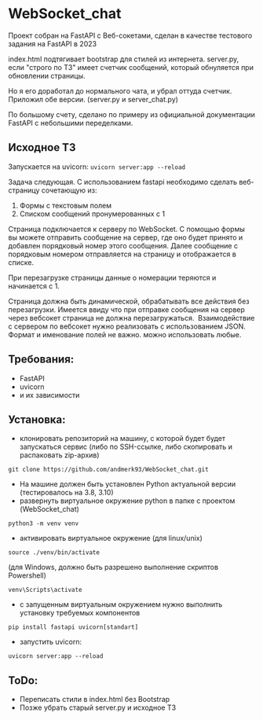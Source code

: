 # WebSocket_chat

Проект собран на FastAPI с Веб-сокетами, cделан в качестве тестового задания на FastAPI в 2023

index.html подтягивает bootstrap для стилей из интернета. 
server.py, если "строго по ТЗ" имеет счетчик сообщений, который обнуляется при обновлении страницы. 

Но я его доработал до нормального чата, и убрал оттуда счетчик. Приложил обе версии. (server.py и server_chat.py)

По большому счету, сделано по примеру из официальной документации FastAPI с небольшими переделками. 

## Исходное ТЗ

Запускается на uvicorn:
`uvicorn server:app --reload`

Задача следующая. С использованием fastapi необходимо сделать веб-страницу сочетающую из:
1. Формы с текстовым полем
2. Списком сообщений пронумерованных с 1

Страница подключается к серверу по WebSocket.
С помощью формы вы можете отправить сообщение на сервер, где оно будет принято и добавлен порядковый номер этого сообщения.
Далее сообщение с порядковым номером отправляется на страницу и отображается в списке.

При перезагрузке страницы данные о номерации теряются и начинается с 1.

Страница должна быть динамической, обрабатывать все действия без перезагрузки. Имеется ввиду что при отправке сообщения на сервер через вебсокет страница не должна перезагружаться.  
Взаимодействие с сервером по вебсокет нужно реализовать с использованием JSON. Формат и именование полей не важно. можно использовать любые.

## Требования:
 - FastAPI
 - uvicorn
 - и их зависимости
 
 ## Установка:
 - клонировать репозиторий на машину, с которой будет будет запускаться сервис (либо по SSH-ссылке, либо скопировать и распаковать zip-архив)
```
git clone https://github.com/andmerk93/WebSocket_chat.git
```

- На машине должен быть установлен Python актуальной версии (тестировалось на 3.8, 3.10)
- развернуть виртуальное окружение python в папке с проектом (WebSocket_chat)
```
python3 -m venv venv
```
- активировать виртуальное окружение
(для linux/unix)
 ```
 source ./venv/bin/activate 
 ``` 
(для Windows, должно быть разрешено выполнение скриптов Powershell)
 ```
 venv\Scripts\activate
 ``` 

- с запущенным виртуальным окружением нужно выполнить установку требуемых компонентов
```
pip install fastapi uvicorn[standart]
```
- запустить uvicorn:
```
uvicorn server:app --reload
```

## ToDo:
 - Переписать стили в index.html без Bootstrap
 - Позже убрать старый server.py и исходное ТЗ
